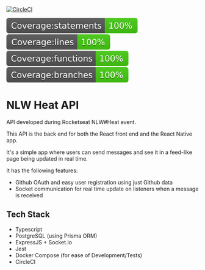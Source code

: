 [![CircleCI](https://circleci.com/gh/suricat89/nlw-heat-api/tree/master.svg?style=svg)](https://circleci.com/gh/suricat89/nlw-heat-api/tree/master)

[![CircleCI](./jest/badges/badge-statements.svg)](https://circleci.com/gh/suricat89/nlw-heat-api/tree/master)
[![CircleCI](./jest/badges/badge-lines.svg)](https://circleci.com/gh/suricat89/nlw-heat-api/tree/master)
[![CircleCI](./jest/badges/badge-functions.svg)](https://circleci.com/gh/suricat89/nlw-heat-api/tree/master)
[![CircleCI](./jest/badges/badge-branches.svg)](https://circleci.com/gh/suricat89/nlw-heat-api/tree/master)

# NLW Heat API

API developed during Rocketseat NLW#Heat event.

This API is the back end for both the React front end and the React Native app.

It's a simple app where users can send messages and see it in a feed-like page being updated in real time.

It has the following features:
- Github OAuth and easy user registration using just Github data
- Socket communication for real time update on listeners when a message is received

## Tech Stack
- Typescript
- PostgreSQL (using Prisma ORM)
- ExpressJS + Socket.io
- Jest
- Docker Compose (for ease of Development/Tests)
- CircleCI